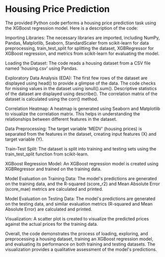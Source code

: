# Housing Price Prediction

The provided Python code performs a housing price prediction task using the XGBoost regression model. Here is a description of the code:

Importing Libraries:
    The necessary libraries are imported, including NumPy, Pandas, Matplotlib, Seaborn, StandardScaler from scikit-learn for data preprocessing, train_test_split for splitting the dataset, XGBRegressor for XGBoost regression, and metrics from scikit-learn for evaluating the model.

Loading the Dataset:
    The code reads a housing dataset from a CSV file named 'housing.csv' using Pandas.

Exploratory Data Analysis (EDA):
    The first few rows of the dataset are displayed using head() to provide a glimpse of the data.
    The code checks for missing values in the dataset using isnull().sum().
    Descriptive statistics of the dataset are displayed using describe().
    The correlation matrix of the dataset is calculated using the corr() method.

Correlation Heatmap:
    A heatmap is generated using Seaborn and Matplotlib to visualize the correlation matrix. This helps in understanding the relationships between different features in the dataset.

Data Preprocessing:
    The target variable 'MEDV' (housing prices) is separated from the features in the dataset, creating input features (X) and target variable (Y).

Train-Test Split:
    The dataset is split into training and testing sets using the train_test_split function from scikit-learn.

XGBoost Regression Model:
    An XGBoost regression model is created using XGBRegressor and trained on the training data.

Model Evaluation on Training Data:
    The model's predictions are generated on the training data, and the R-squared (score_r2) and Mean Absolute Error (score_mae) metrics are calculated and printed.

Model Evaluation on Testing Data:
    The model's predictions are generated on the testing data, and similar evaluation metrics (R-squared and Mean Absolute Error) are calculated and printed.

Visualization:
    A scatter plot is created to visualize the predicted prices against the actual prices for the training data.

Overall, the code demonstrates the process of loading, exploring, and preprocessing a housing dataset, training an XGBoost regression model, and evaluating its performance on both training and testing datasets. The visualization provides a qualitative assessment of the model's predictions.

